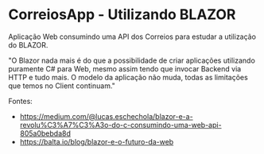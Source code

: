 # CorreiosApp - Utilizando BLAZOR
Aplicação Web consumindo uma API dos Correios para estudar a utilização do BLAZOR. 

"O Blazor nada mais é do que a possibilidade de criar aplicações utilizando puramente C# para Web, mesmo assim tendo que invocar Backend via HTTP e tudo mais. O modelo da aplicação não muda, todas as limitações que temos no Client continuam."


Fontes: 
* https://medium.com/@lucas.eschechola/blazor-e-a-revolu%C3%A7%C3%A3o-do-c-consumindo-uma-web-api-805a0bebda8d
* https://balta.io/blog/blazor-e-o-futuro-da-web
